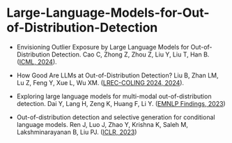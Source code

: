 # Large-Language-Models-for-Out-of-Distribution-Detection

  
* Envisioning Outlier Exposure by Large Language Models for Out-of-Distribution Detection. Cao C, Zhong Z, Zhou Z, Liu Y, Liu T, Han B. ([ICML, 2024](https://arxiv.org/pdf/2406.00806)).
  
* How Good Are LLMs at Out-of-Distribution Detection? Liu B, Zhan LM, Lu Z, Feng Y, Xue L, Wu XM. ([LREC-COLING 2024, 2024](https://arxiv.org/abs/2308.10261)).
  
* Exploring large language models for multi-modal out-of-distribution detection. Dai Y, Lang H, Zeng K, Huang F, Li Y. ([EMNLP Findings, 2023](https://arxiv.org/abs/2310.08027))

* Out-of-distribution detection and selective generation for conditional language models. Ren J, Luo J, Zhao Y, Krishna K, Saleh M, Lakshminarayanan B, Liu PJ. ([ICLR, 2023](https://arxiv.org/pdf/2209.15558))
